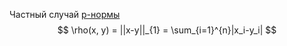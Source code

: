 Частный случай [p-нормы](https://en.wikipedia.org/wiki/Lp_space)
$$
\rho(x, y) = ||x-y||_{1} = \sum_{i=1}^{n}|x_i-y_i|
$$